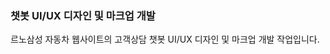 ### 챗봇 UI/UX 디자인 및 마크업 개발
르노삼성 자동차 웹사이트의 고객상담 챗봇 UI/UX 디자인 및 마크업 개발 작업입니다.
<img src="https://mir-s3-cdn-cf.behance.net/project_modules/1400_opt_1/26b36992085323.5e428fdfed3c6.jpg" alt="" />